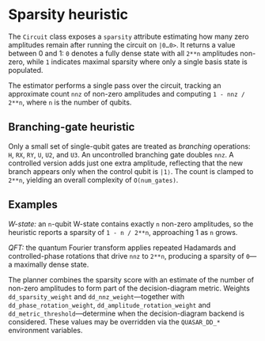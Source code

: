 # Sparsity heuristic

The `Circuit` class exposes a `sparsity` attribute estimating how many zero
amplitudes remain after running the circuit on `|0…0>`.  It returns a value
between 0 and 1: `0` denotes a fully dense state with all `2**n` amplitudes
non-zero, while `1` indicates maximal sparsity where only a single basis state
is populated.

The estimator performs a single pass over the circuit, tracking an
approximate count `nnz` of non-zero amplitudes and computing `1 - nnz / 2**n`,
where `n` is the number of qubits.

## Branching-gate heuristic

Only a small set of single-qubit gates are treated as *branching* operations:
`H`, `RX`, `RY`, `U`, `U2`, and `U3`.  An uncontrolled branching gate doubles
`nnz`.  A controlled version adds just one extra amplitude, reflecting that the
new branch appears only when the control qubit is `|1⟩`.  The count is clamped
to `2**n`, yielding an overall complexity of `O(num_gates)`.

## Examples

*W-state:* an `n`-qubit W-state contains exactly `n` non-zero amplitudes, so
the heuristic reports a sparsity of `1 - n / 2**n`, approaching 1 as `n`
grows.

*QFT:* the quantum Fourier transform applies repeated Hadamards and
controlled-phase rotations that drive `nnz` to `2**n`, producing a sparsity of
`0`—a maximally dense state.

The planner combines the sparsity score with an estimate of the number of
non-zero amplitudes to form part of the decision-diagram metric.  Weights
``dd_sparsity_weight`` and ``dd_nnz_weight``—together with
``dd_phase_rotation_weight``, ``dd_amplitude_rotation_weight`` and
``dd_metric_threshold``—determine when the decision-diagram backend is
considered.  These values may be overridden via
the ``QUASAR_DD_*`` environment variables.

